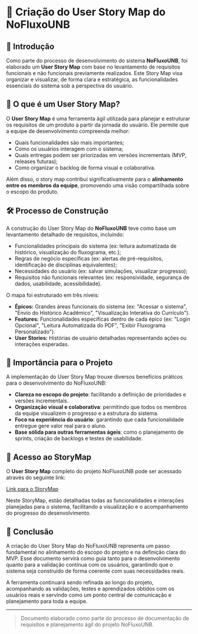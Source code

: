 
# 🧭 Criação do User Story Map do NoFluxoUNB

## 📌 Introdução

Como parte do processo de desenvolvimento do sistema **NoFluxoUNB**, foi elaborado um **User Story Map** com base no levantamento de requisitos funcionais e não funcionais previamente realizados. Este Story Map visa organizar e visualizar, de forma clara e estratégica, as funcionalidades essenciais do sistema sob a perspectiva do usuário.

## 🎯 O que é um User Story Map?

O **User Story Map** é uma ferramenta ágil utilizada para planejar e estruturar os requisitos de um produto a partir da jornada do usuário. Ele permite que a equipe de desenvolvimento compreenda melhor:

- Quais funcionalidades são mais importantes;
- Como os usuários interagem com o sistema;
- Quais entregas podem ser priorizadas em versões incrementais (MVP, releases futuras);
- Como organizar o backlog de forma visual e colaborativa.

Além disso, o story map contribui significativamente para o **alinhamento entre os membros da equipe**, promovendo uma visão compartilhada sobre o escopo do produto.

## 🛠️ Processo de Construção

A construção do User Story Map do **NoFluxoUNB** teve como base um levantamento detalhado de requisitos, incluindo:

- Funcionalidades principais do sistema (ex: leitura automatizada de histórico, visualização do fluxograma, etc.);
- Regras de negócio específicas (ex: alertas de pré-requisitos, identificação de disciplinas equivalentes);
- Necessidades do usuário (ex: salvar simulações, visualizar progresso);
- Requisitos não funcionais relevantes (ex: responsividade, segurança de dados, usabilidade, acessibilidade).

O mapa foi estruturado em três níveis:

- **Épicos:** Grandes áreas funcionais do sistema (ex: "Acessar o sistema", "Envio do Histórico Acadêmico", "Visualização Interativa do Currículo").
- **Features:** Funcionalidades específicas dentro de cada épico (ex: "Login Opcional", "Leitura Automatizada do PDF", "Exibir Fluxograma Personalizado").
- **User Stories:** Histórias de usuário detalhadas representando ações ou interações esperadas.

## 🌟 Importância para o Projeto

A implementação do User Story Map trouxe diversos benefícios práticos para o desenvolvimento do NoFluxoUNB:

- **Clareza no escopo do projeto**: facilitando a definição de prioridades e versões incrementais.
- **Organização visual e colaborativa**: permitindo que todos os membros da equipe visualizem o progresso e a estrutura do sistema.
- **Foco na experiência do usuário**: garantindo que cada funcionalidade entregue gere valor real para o aluno.
- **Base sólida para outras ferramentas ágeis**: como o planejamento de sprints, criação de backlogs e testes de usabilidade.

## 🔗 Acesso ao StoryMap

O **User Story Map** completo do projeto NoFluxoUNB pode ser acessado através do seguinte link:

[Link para o StoryMap](https://miro.com/app/board/uXjVIC_JkAY=/)

Neste StoryMap, estão detalhadas todas as funcionalidades e interações planejadas para o sistema, facilitando a visualização e o acompanhamento do progresso do desenvolvimento.

## 📌 Conclusão

A criação do User Story Map do NoFluxoUNB representa um passo fundamental  no alinhamento do escopo do projeto e na definição clara do MVP. Esse documento servirá como guia tanto para o desenvolvimento quanto para a validação contínua com os usuários, garantindo que o sistema seja construído de forma coerente com suas necessidades reais.

A ferramenta continuará sendo refinada ao longo do projeto, acompanhando as validações, testes e aprendizados obtidos com os usuários reais e servindo como um ponto central de comunicação e planejamento para toda a equipe.


---

> Documento elaborado como parte do processo de documentação de requisitos e planejamento ágil do projeto NoFluxoUNB.